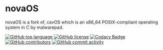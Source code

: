 # novaOS
novaOS is a fork of, cavOS which is an x86_64 POSIX-compliant operating system in C by malwarepad.

[![GitHub top language](https://img.shields.io/github/languages/top/novafurry/novaOS?logo=c&label=)](https://github.com/novafurry/novaOS/blob/master/src/kernel/Makefile)
[![GitHub license](https://img.shields.io/github/license/novafurry/novaOS)](https://github.com/novafurry/novaOS/blob/master/LICENSE)
[![Codacy Badge](https://app.codacy.com/project/badge/Grade/54fd404e0fcc41ab89c60fbe5cec6a93)](https://app.codacy.com/gh/novafurry/novaOS/dashboard?utm_source=gh&utm_medium=referral&utm_content=&utm_campaign=Badge_grade)
[![GitHub contributors](https://img.shields.io/github/contributors/novafurry/novaOS)](https://github.com/novafurry/novaOS/graphs/contributors)
[![GitHub commit activity](https://img.shields.io/github/commit-activity/m/novafurry/novaOS)](https://github.com/novafurry/novaOS/commits)

